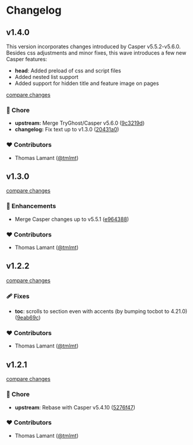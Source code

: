 # Changelog

## v1.4.0

This version incorporates changes introduced by Casper v5.5.2-v5.6.0. Besides css adjustments and minor fixes, this wave introduces a few new Casper features:

- **head**: Added preload of css and script files
- Added nested list support
- Added support for hidden title and feature image on pages

[compare changes](https://github.com/tmlmt/fantome/compare/v1.3.0...v1.4.0)

### 🏡 Chore

- **upstream:** Merge TryGhost/Casper v5.6.0 ([9c3219d](https://github.com/tmlmt/fantome/commit/9c3219d))
- **changelog:** Fix text up to v1.3.0 ([20431a0](https://github.com/tmlmt/fantome/commit/20431a0))

### ❤️ Contributors

- Thomas Lamant ([@tmlmt](http://github.com/tmlmt))

## v1.3.0

[compare changes](https://github.com/tmlmt/fantome/compare/v1.2.2...v1.3.0)

### 🚀 Enhancements

- Merge Casper changes up to v5.5.1 ([e964388](https://github.com/tmlmt/fantome/commit/e964388))

### ❤️ Contributors

- Thomas Lamant ([@tmlmt](http://github.com/tmlmt))

## v1.2.2

[compare changes](https://github.com/tmlmt/fantome/compare/v1.2.0...v1.2.2)

### 🩹 Fixes

- **toc**: scrolls to section even with accents (by bumping tocbot to 4.21.0) ([9eab69c](https://github.com/tmlmt/fantome/commit/9eab69c))

### ❤️ Contributors

- Thomas Lamant ([@tmlmt](http://github.com/tmlmt))

## v1.2.1

[compare changes](https://github.com/tmlmt/fantome/compare/v1.2.0...v1.2.1)

### 🏡 Chore

- **upstream**: Rebase with Casper v5.4.10 ([5276f47](https://github.com/tmlmt/fantome/commit/5276f47))

### ❤️ Contributors

- Thomas Lamant ([@tmlmt](http://github.com/tmlmt))
